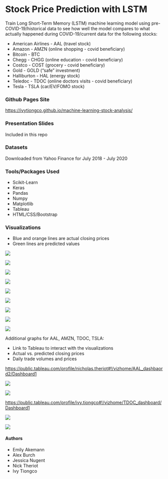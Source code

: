 # Stock Price Prediction with LSTM

Train Long Short-Term Memory (LSTM) machine learning model using pre-COVID-19/historical data to see how well the model compares to what actually happened during COVID-19/current data for the following stocks:

* American Airlines - AAL (travel stock)
* Amazon - AMZN (online shopping - covid beneficiary)
* Bitcoin - BTC
* Chegg - CHGG (online education - covid beneficiary)
* Costco - COST (grocery - covid beneficiary)
* Gold - GOLD (“safe” investment)
* Halliburton - HAL (energy stock)
* Teledoc - TDOC (online doctors visits - covid beneficiary)
* Tesla - TSLA (car/EV/FOMO stock)

### Github Pages Site

https://ivytiongco.github.io/machine-learning-stock-analysis/

### Presentation Slides

Included in this repo

### Datasets

Downloaded from Yahoo Finance for July 2018 - July 2020

### Tools/Packages Used
* Scikit-Learn
* Keras
* Pandas
* Numpy
* Matplotlib
* Tableau
* HTML/CSS/Bootstrap

### Visualizations 
* Blue and orange lines are actual closing prices
* Green lines are predicted values

![](charts/AAL.png)

![](charts/AMZN.png)

![](charts/BTC.png)

![](charts/CHGG.png)

![](charts/COST.png)

![](charts/GOLD.png)

![](charts/HAL.png)

![](charts/TDOC.png)

![](charts/TSLA.png)

Additional graphs for AAL, AMZN, TDOC, TSLA:
* Link to Tableau to interact with the visualizations
* Actual vs. predicted closing prices
* Daily trade volumes and prices

https://public.tableau.com/profile/nicholas.theriot#!/vizhome/AAL_dashbaord2/Dashboard1

![](charts/AAL_Dashboard.png)

![](charts/AMZN_Dashboard.png)

https://public.tableau.com/profile/ivy.tiongco#!/vizhome/TDOC_dashboard/Dashboard1

![](charts/TDOC_Dashboard.png)

![](charts/TSLA_Dashboard.png)

#### Authors
* Emily Akemann
* Alex Burch
* Jessica Nugent
* Nick Theriot
* Ivy Tiongco
